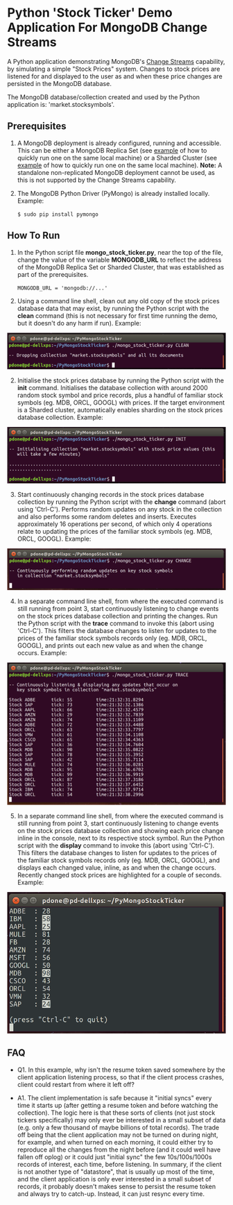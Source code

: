 # Python 'Stock Ticker' Demo Application For MongoDB Change Streams

A Python application demonstrating MongoDB's [Change Streams](https://docs.mongodb.com/manual/changeStreams/) capability, by simulating a simple "Stock Prices" system. Changes to stock prices are listened for and displayed to the user as and when these price changes are persisted in the MongoDB database. 

The MongoDB database/collection created and used by the Python application is: 'market.stocksymbols'.

## Prerequisites

1. A MongoDB deployment is already configured, running and accessible. This can be either a MongoDB Replica Set (see [example](https://github.com/pkdone/mongo-quick-repset) of how to quickly run one on the same local machine) or a Sharded Cluster (see [example](https://github.com/pkdone/mongo-multi-svr-generator) of how to quickly run one on the same local machine). **Note:** A standalone non-replicated MongoDB deployment cannot be used, as this is not supported by the Change Streams capability.

2. The MongoDB Python Driver (PyMongo) is already installed locally. Example:

    ```
    $ sudo pip install pymongo
    ```

## How To Run

1. In the Python script file **mongo_stock_ticker.py**, near the top of the file, change the value of the variable **MONGODB_URL** to reflect the address of the MongoDB Replica Set or Sharded Cluster, that was established as part of the prerequisites.


    ```
    MONGODB_URL = 'mongodb://...'
    ```

2. Using a command line shell, clean out any old copy of the stock prices database data that may exist, by running the Python script with the **clean** command (this is not necessary for first time running the demo, but it doesn't do any harm if run). Example:


![CLEAN](imgs/clean.png)


2. Initialise the stock prices database by running the Python script with the **init** command. Initialises the database collection with around 2000 random stock symbol and price records, plus a handful of familiar stock symbols (eg. MDB, ORCL, GOOGL) with prices. If the target environment is a Sharded cluster, automatically enables sharding on the stock prices database collection. Example:


![INIT](imgs/init.png)


3. Start continuously changing records in the stock prices database collection by running the Python script with the **change** command (abort using 'Ctrl-C'). Performs random updates on any stock in the collection and also performs some random deletes and inserts. Executes approximately 16 operations per second, of which only 4 operations relate to updating the prices of the familiar stock symbols (eg. MDB, ORCL, GOOGL). Example:


![UPDATES](imgs/change.png)


4. In a separate command line shell, from where the executed command is still running from point 3, start continuously listening to change events on the stock prices database collection and printing the changes. Run the Python script with the **trace** command to invoke this (abort using 'Ctrl-C'). This filters the database changes to listen for updates to the prices of the familiar stock symbols records only (eg. MDB, ORCL, GOOGL), and prints out each new value as and when the change occurs. Example:


![LISTEN](imgs/trace.png)


5. In a separate command line shell, from where the executed command is still running from point 3, start continuously listening to change events on the stock prices database collection and showing each price change inline in the console, next to its respective stock symbol. Run the Python script with the **display** command to invoke this (abort using 'Ctrl-C'). This filters the database changes to listen for updates to the prices of the familiar stock symbols records only (eg. MDB, ORCL, GOOGL), and displays each changed value, inline, as and when the change occurs. Recently changed stock prices are highlighted for a couple of seconds. Example:


![LISTEN](imgs/display.png)


## FAQ

* Q1. In this example, why isn't the resume token saved somewhere by the client application listening process, so that if the client process crashes, client could restart from where it left off?

* A1. The client implementation is safe because it "initial syncs" every time it starts up (after getting a resume token and before watching the collection). The logic here is that these sorts of clients (not just stock tickers specifically) may only ever be interested in a small subset of data (e.g. only a few thousand of maybe billions of total records). The trade off being that the client application may not be turned on during night, for example, and when turned on each morning, it could either try to reproduce all the changes from the night before (and it could well have fallen off oplog) or it could just "initial sync" the few 10s/100s/1000s records of interest, each time, before listening. In summary, if the client is not another type of "datastore", that is usually up most of the time, and the client application is only ever interested in a small subset of records, it probably doesn't makes sense to persist the resume token and always try to catch-up. Instead, it can just resync every time.

